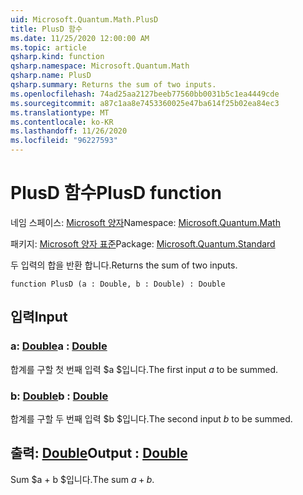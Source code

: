 ```yaml
---
uid: Microsoft.Quantum.Math.PlusD
title: PlusD 함수
ms.date: 11/25/2020 12:00:00 AM
ms.topic: article
qsharp.kind: function
qsharp.namespace: Microsoft.Quantum.Math
qsharp.name: PlusD
qsharp.summary: Returns the sum of two inputs.
ms.openlocfilehash: 74ad25aa2127beeb77560bb0031b5c1ea4449cde
ms.sourcegitcommit: a87c1aa8e7453360025e47ba614f25b02ea84ec3
ms.translationtype: MT
ms.contentlocale: ko-KR
ms.lasthandoff: 11/26/2020
ms.locfileid: "96227593"
---
```

# <a name="plusd-function"></a><span data-ttu-id="a27bd-102">PlusD 함수</span><span class="sxs-lookup"><span data-stu-id="a27bd-102">PlusD function</span></span>

<span data-ttu-id="a27bd-103">네임 스페이스: [Microsoft 양자](xref:Microsoft.Quantum.Math)</span><span class="sxs-lookup"><span data-stu-id="a27bd-103">Namespace: [Microsoft.Quantum.Math](xref:Microsoft.Quantum.Math)</span></span>

<span data-ttu-id="a27bd-104">패키지: [Microsoft 양자 표준](https://nuget.org/packages/Microsoft.Quantum.Standard)</span><span class="sxs-lookup"><span data-stu-id="a27bd-104">Package: [Microsoft.Quantum.Standard](https://nuget.org/packages/Microsoft.Quantum.Standard)</span></span>


<span data-ttu-id="a27bd-105">두 입력의 합을 반환 합니다.</span><span class="sxs-lookup"><span data-stu-id="a27bd-105">Returns the sum of two inputs.</span></span>

```qsharp
function PlusD (a : Double, b : Double) : Double
```


## <a name="input"></a><span data-ttu-id="a27bd-106">입력</span><span class="sxs-lookup"><span data-stu-id="a27bd-106">Input</span></span>

### <a name="a--double"></a><span data-ttu-id="a27bd-107">a: [Double](xref:microsoft.quantum.lang-ref.double)</span><span class="sxs-lookup"><span data-stu-id="a27bd-107">a : [Double](xref:microsoft.quantum.lang-ref.double)</span></span>

<span data-ttu-id="a27bd-108">합계를 구할 첫 번째 입력 $a $입니다.</span><span class="sxs-lookup"><span data-stu-id="a27bd-108">The first input $a$ to be summed.</span></span>


### <a name="b--double"></a><span data-ttu-id="a27bd-109">b: [Double](xref:microsoft.quantum.lang-ref.double)</span><span class="sxs-lookup"><span data-stu-id="a27bd-109">b : [Double](xref:microsoft.quantum.lang-ref.double)</span></span>

<span data-ttu-id="a27bd-110">합계를 구할 두 번째 입력 $b $입니다.</span><span class="sxs-lookup"><span data-stu-id="a27bd-110">The second input $b$ to be summed.</span></span>



## <a name="output--double"></a><span data-ttu-id="a27bd-111">출력: [Double](xref:microsoft.quantum.lang-ref.double)</span><span class="sxs-lookup"><span data-stu-id="a27bd-111">Output : [Double](xref:microsoft.quantum.lang-ref.double)</span></span>

<span data-ttu-id="a27bd-112">Sum $a + b $입니다.</span><span class="sxs-lookup"><span data-stu-id="a27bd-112">The sum $a + b$.</span></span>